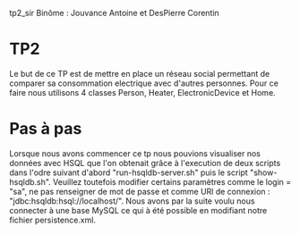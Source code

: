 tp2_sir
Binôme : Jouvance Antoine et DesPierre Corentin

# TP2

Le but de ce TP est de mettre en place un réseau social permettant de comparer sa consommation electrique avec d'autres personnes.
Pour ce faire nous utilisons 4 classes Person, Heater, ElectronicDevice et Home.

# Pas à pas

Lorsque nous avons commencer ce tp nous pouvions visualiser nos données avec HSQL que l'on obtenait grâce à l'execution de 
deux scripts dans l'odre suivant d'abord "run-hsqldb-server.sh" puis le script "show-hsqldb.sh". 
Veuillez toutefois modifier certains paramètres comme le login = "sa", 
ne pas renseigner de mot de passe et comme URl 
de connexion : "jdbc:hsqldb:hsql://localhost/".
Nous avons par la suite voulu nous connecter à une base MySQL ce qui à été possible en modifiant notre fichier persistence.xml.
